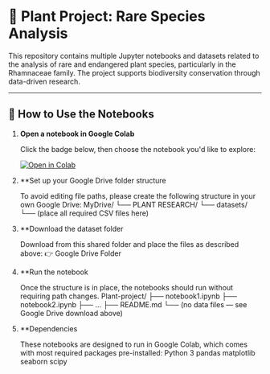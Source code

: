 # 🌿 Plant Project: Rare Species Analysis

This repository contains multiple Jupyter notebooks and datasets related to the analysis of rare and endangered plant species, particularly in the Rhamnaceae family. The project supports biodiversity conservation through data-driven research.

---

## 📔 How to Use the Notebooks

1. **Open a notebook in Google Colab**
   
   Click the badge below, then choose the notebook you'd like to explore:

   [![Open in Colab](https://colab.research.google.com/assets/colab-badge.svg)](https://colab.research.google.com/github/Thicabien2004/Plant-project)

2. **Set up your Google Drive folder structure
   
   To avoid editing file paths, please create the following structure in your own Google Drive:
    MyDrive/
    └── PLANT RESEARCH/
        └── datasets/
            └── (place all required CSV files here)

3. **Download the dataset folder
   
   Download from this shared folder and place the files as described above:
   👉 Google Drive Folder

4. **Run the notebook
   
   Once the structure is in place, the notebooks should run without requiring path changes.
    Plant-project/
    ├── notebook1.ipynb
    ├── notebook2.ipynb
    ├── ...
    ├── README.md
    └── (no data files — see Google Drive download above)

5. **Dependencies
   
   These notebooks are designed to run in Google Colab, which comes with most required packages pre-installed:
    Python 3
    pandas
    matplotlib
    seaborn
    scipy
    



